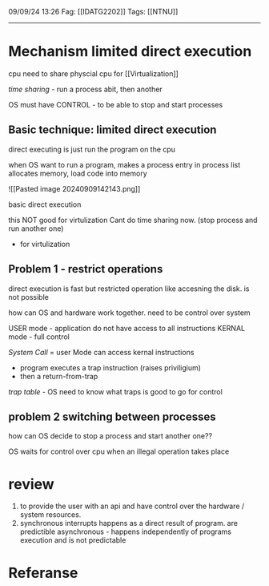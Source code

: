 09/09/24 13:26
Fag: [[IDATG2202]]
Tags: [[NTNU]]
___

# Mechanism limited direct execution

cpu need to share physcial cpu for [[Virtualization]]

*time sharing* - run a process abit, then another

OS must have CONTROL - to be able to stop and start processes

## Basic technique: limited direct execution
direct executing is just run the program on the cpu

when OS want to run a program, makes a process entry in process list
allocates memory, load code into memory

![[Pasted image 20240909142143.png]]

basic direct execution

this NOT good for virtulization
Cant do time sharing now. (stop process and run another one)
- for virtulization

## Problem 1 - restrict operations
direct execution is fast
but restricted operation like accesning the disk. is not possible

how can OS and hardware work together. need to be control over system

USER mode - application do not have access to all instructions
KERNAL mode - full control

*System Call* = user Mode can access kernal instructions
- program executes a trap instruction (raises priviligium)
- then a return-from-trap

*trap table* - OS need to know what traps is good to go for control

## problem 2 switching between processes
how can OS decide to stop a process and start another one??

OS waits for control over cpu when an illegal operation takes place







# review
1. to provide the user with an api and have control over the hardware / system resources. 
2. synchronous interrupts happens as a direct result of program. are predictible
	asynchronous - happens independently of programs execution and is not predictable




# Referanse
